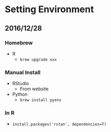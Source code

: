 # Setting Environment

## 2016/12/28
### Homebrew
* R
  * `brew upgrade xxx`

### Manual Install
* RStudio
   * From website
* Python
   * `brew install pyenv`
### In R
* `install.packages('rstan', dependencies=T)`
